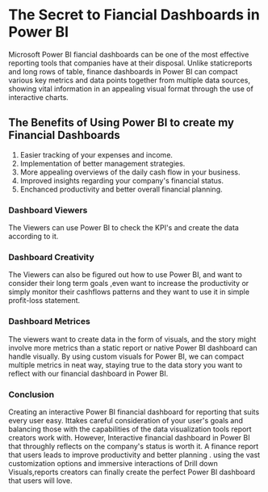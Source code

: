 # The Secret to Fiancial Dashboards in Power BI
Microsoft Power BI fiancial dashboards can be one of the most effective reporting tools that companies have at their disposal. Unlike staticreports and long rows of table, finance dashboards in 
Power BI can compact various key metrics and data points together from multiple data sources, showing vital information in an appealing visual format through the use of interactive charts.
## The Benefits of Using Power BI to create my Financial Dashboards
1. Easier tracking of your expenses and income.
2. Implementation of better management strategies.
3. More appealing overviews of the daily cash flow in your business.
4. Improved insights regarding your company's financial status.
5. Enchanced productivity and better overall financial planning.
### Dashboard Viewers
The Viewers can use Power BI to check the KPI's and create the data according to it.
### Dashboard Creativity
The Viewers can also be figured out how to use Power BI, and want to consider their long term goals ,even want to increase the productivity or simply
monitor their cashflows patterns and they want to use it in simple profit-loss statement.
### Dashboard Metrices
The viewers want to create data in the form of visuals, and the story might involve more metrics than a static report or native Power BI dashboard can handle visually.
By using custom visuals for Power BI, we can compact multiple metrics in neat way, staying true to the data story you want to reflect with our financial dashboard in Power BI.
### Conclusion
Creating an interactive Power BI financial  dashboard for reporting that suits every user easy. Ittakes careful consideration of your user's goals and balancing those with the capabilities of the data visualization tools report creators work with. However, Interactive financial dashboard in Power BI that throughly reflects on the company's status is worth it.
A finance report that users leads to improve productivity and better planning . using the vast customization options and immersive interactions of Drill down Visuals,reports creators can finally create the perfect Power BI dashboard that users will love.
